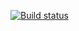 [![Build status](https://ci.appveyor.com/api/projects/status/xagu0barla9jbvt7?svg=true)](https://ci.appveyor.com/project/EliseevG787/aqa-1-2-1-mytc2)